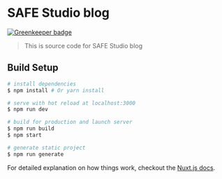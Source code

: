 # SAFE Studio blog

[![Greenkeeper badge](https://badges.greenkeeper.io/SafeStudio/safestudio-blog.svg)](https://greenkeeper.io/)

> This is source code for SAFE Studio blog

## Build Setup

``` bash
# install dependencies
$ npm install # Or yarn install

# serve with hot reload at localhost:3000
$ npm run dev

# build for production and launch server
$ npm run build
$ npm start

# generate static project
$ npm run generate
```

For detailed explanation on how things work, checkout the [Nuxt.js docs](https://github.com/nuxt/nuxt.js).

